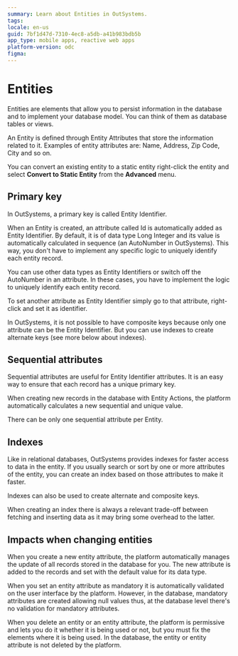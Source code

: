 ```yaml
---
summary: Learn about Entities in OutSystems.
tags:
locale: en-us
guid: 7bf1d47d-7310-4ec8-a5db-a41b983bdb5b
app_type: mobile apps, reactive web apps
platform-version: odc
figma:
---
```


# Entities

Entities are elements that allow you to persist information in the database and to implement your database model. You can think of them as database tables or views. 

An Entity is defined through Entity Attributes that store the information related to it. Examples of entity attributes are: Name, Address, Zip Code, City and so on.

You can convert an existing entity to a static entity right-click the entity and select **Convert to Static Entity** from the **Advanced** menu.

## Primary key

In OutSystems, a primary key is called Entity Identifier.

When an Entity is created, an attribute called Id is automatically added as Entity Identifier. By default, it is of data type Long Integer and its value is automatically calculated in sequence (an AutoNumber in OutSystems). This way, you don't have to implement any specific logic to uniquely identify each entity record. 

You can use other data types as Entity Identifiers or switch off the AutoNumber in an attribute. In these cases, you have to implement the logic to uniquely identify each entity record.

To set another attribute as Entity Identifier simply go to that attribute, right-click and set it as identifier.

In OutSystems, it is not possible to have composite keys because only one attribute can be the Entity Identifier. But you can use indexes to create alternate keys (see more below about indexes).

## Sequential attributes

Sequential attributes are useful for Entity Identifier attributes. It is an easy way to ensure that each record has a unique primary key. 

When creating new records in the database with Entity Actions, the platform automatically calculates a new sequential and unique value. 

There can be only one sequential attribute per Entity.

## Indexes

Like in relational databases, OutSystems provides indexes for faster access to data in the entity. If you usually search or sort by one or more attributes of the entity, you can create an index based on those attributes to make it faster.

Indexes can also be used to create alternate and composite keys. 

When creating an index there is always a relevant trade-off between fetching and inserting data as it may bring some overhead to the latter.

## Impacts when changing entities

When you create a new entity attribute, the platform automatically manages the update of all records stored in the database for you. The new attribute is added to the records and set with the default value for its data type.

When you set an entity attribute as mandatory it is automatically validated on the user interface by the platform. However, in the database, mandatory attributes are created allowing null values thus, at the database level there's no validation for mandatory attributes.

When you delete an entity or an entity attribute, the platform is permissive and lets you do it whether it is being used or not, but you must fix the elements where it is being used. In the database, the entity or entity attribute is not deleted by the platform.



